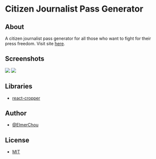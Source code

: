 # Citizen Journalist Pass Generator

## About

A citizen journalist pass generator for all those who want to fight for their press freedom.  Visit site [here](https://elmerchou.github.io/journalist_pass/).

## Screenshots

![](https://i.imgur.com/j5s5pDu.png )
![](https://i.imgur.com/COuRFKe.png )


## Libraries

- [react-cropper](https://www.npmjs.com/package/react-cropper)

## Author

- [@ElmerChou](https://github.com/elmerchou)

## License

- [MIT](https://choosealicense.com/licenses/mit/)
